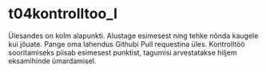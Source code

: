 # t04kontrolltoo_I
Ülesandes on kolm alapunkti. Alustage esimesest ning tehke nõnda kaugele kui jõuate. Pange oma lahendus Githubi Pull requestina üles. Kontrolltöö sooritamiseks piisab esimesest punktist, tagumisi arvestatakse hiljem eksamihinde ümardamisel.
